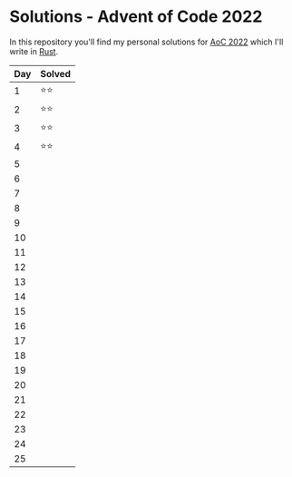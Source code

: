 # Solutions - Advent of Code 2022

In this repository you'll find my personal solutions for [AoC 2022](adventofcode.com/2022) which I'll write in [Rust](https://www.rust-lang.org/).

| Day | Solved |
| --- | ------ |
| 1   | ⭐⭐   |
| 2   | ⭐⭐   |
| 3   | ⭐⭐   |
| 4   | ⭐⭐   |
| 5   |        |
| 6   |        |
| 7   |        |
| 8   |        |
| 9   |        |
| 10  |        |
| 11  |        |
| 12  |        |
| 13  |        |
| 14  |        |
| 15  |        |
| 16  |        |
| 17  |        |
| 18  |        |
| 19  |        |
| 20  |        |
| 21  |        |
| 22  |        |
| 23  |        |
| 24  |        |
| 25  |        |
